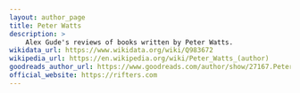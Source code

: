 ```yaml
---
layout: author_page
title: Peter Watts
description: >
    Alex Gude's reviews of books written by Peter Watts.
wikidata_url: https://www.wikidata.org/wiki/Q983672
wikipedia_url: https://en.wikipedia.org/wiki/Peter_Watts_(author)
goodreads_author_url: https://www.goodreads.com/author/show/27167.Peter_Watts
official_website: https://rifters.com
---
```

